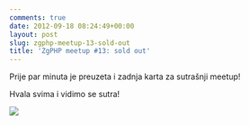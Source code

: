 ```yaml
---
comments: true
date: 2012-09-18 08:24:49+00:00
layout: post
slug: zgphp-meetup-13-sold-out
title: 'ZgPHP meetup #13: sold out'
---
```


Prije par minuta je preuzeta i zadnja karta za sutrašnji meetup!

Hvala svima i vidimo se sutra!

![](http://zgphp.org/wp-content/uploads/2012/09/Screenshot.png)
